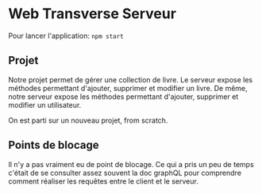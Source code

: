 # Web Transverse Serveur

Pour lancer l'application: `npm start`


## Projet

Notre projet permet de gérer une collection de livre. Le serveur expose les méthodes permettant d'ajouter, supprimer et modifier un livre. De même, notre serveur expose les méthodes permettant d'ajouter, supprimer et modifier un utilisateur.

On est parti sur un nouveau projet, from scratch.

## Points de blocage

Il n'y a pas vraiment eu de point de blocage. Ce qui a pris un peu de temps c'était de se consulter assez souvent la doc graphQL pour comprendre comment réaliser les requêtes entre le client et le serveur.